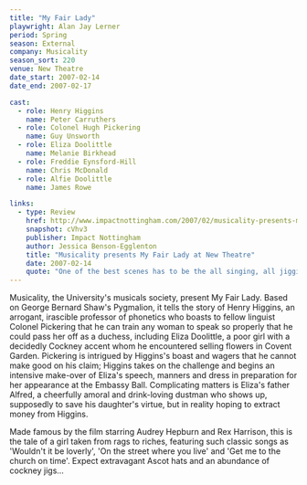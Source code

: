 ```yaml
---
title: "My Fair Lady"
playwright: Alan Jay Lerner
period: Spring
season: External
company: Musicality
season_sort: 220
venue: New Theatre
date_start: 2007-02-14
date_end: 2007-02-17

cast:
  - role: Henry Higgins
    name: Peter Carruthers
  - role: Colonel Hugh Pickering
    name: Guy Unsworth
  - role: Eliza Doolittle
    name: Melanie Birkhead
  - role: Freddie Eynsford-Hill
    name: Chris McDonald
  - role: Alfie Doolittle
    name: James Rowe

links:
  - type: Review
    href: http://www.impactnottingham.com/2007/02/musicality-presents-my-fair-lady-at-new-theatre/
    snapshot: cVhv3
    publisher: Impact Nottingham
    author: Jessica Benson-Egglenton
    title: "Musicality presents My Fair Lady at New Theatre"
    date: 2007-02-14
    quote: "One of the best scenes has to be the all singing, all jigging cockney rendition of ‘I’m Getting Married in the Morning’, with James Rowe’s fantastic depiction of Eliza’s drunken father Alfie."
---
```


Musicality, the University's musicals society,
present My Fair Lady. Based on George Bernard Shaw's Pygmalion, it tells the story of Henry Higgins, an arrogant, irascible professor of phonetics who boasts to fellow linguist Colonel Pickering that he can train any woman to speak so properly that he could pass her off as a duchess, including Eliza Doolittle, a poor girl with a decidedly Cockney accent whom he encountered selling flowers in Covent Garden. Pickering is intrigued by Higgins's boast and wagers that he cannot make good on his claim; Higgins takes on the challenge and begins an intensive make-over of Eliza's speech, manners and dress in preparation for her appearance at the Embassy Ball. Complicating matters is Eliza's father Alfred, a cheerfully amoral and drink-loving dustman who shows up, supposedly to save his daughter's virtue, but in reality hoping to extract money from Higgins.

Made famous by the film starring Audrey Hepburn and Rex Harrison, this is the tale of a girl taken from rags to riches, featuring such classic songs as 'Wouldn't it be loverly', 'On the street where you live' and 'Get me to the church on time'. Expect extravagant Ascot hats and an abundance of cockney jigs...